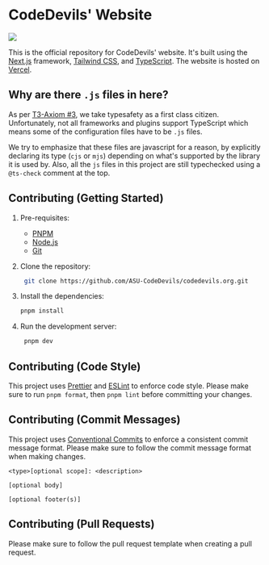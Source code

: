 # CodeDevils' Website

![](https://codedevils.org/og.png)

This is the official repository for CodeDevils' website. It's built using the [Next.js](https://nextjs.org) framework, [Tailwind CSS](https://tailwindcss.com/), and [TypeScript](https://www.typescriptlang.org/). The website is hosted on [Vercel](https://vercel.com).

## Why are there `.js` files in here?

As per [T3-Axiom #3](https://github.com/t3-oss/create-t3-app/tree/next#3-typesafety-isnt-optional), we take typesafety as a first class citizen. Unfortunately, not all frameworks and plugins support TypeScript which means some of the configuration files have to be `.js` files.

We try to emphasize that these files are javascript for a reason, by explicitly declaring its type (`cjs` or `mjs`) depending on what's supported by the library it is used by. Also, all the `js` files in this project are still typechecked using a `@ts-check` comment at the top.

## Contributing (Getting Started)

1. Pre-requisites:

   - [PNPM](https://pnpm.io/installation)
   - [Node.js](https://nodejs.org/en/download/)
   - [Git](https://git-scm.com/downloads)

2. Clone the repository:
   ```sh
    git clone https://github.com/ASU-CodeDevils/codedevils.org.git
   ```
3. Install the dependencies:
   ```sh
   pnpm install
   ```
4. Run the development server:
   ```sh
    pnpm dev
   ```

## Contributing (Code Style)

This project uses [Prettier](https://prettier.io/) and [ESLint](https://eslint.org/) to enforce code style. Please make sure to run `pnpm format`, then `pnpm lint` before committing your changes.

## Contributing (Commit Messages)

This project uses [Conventional Commits](https://www.conventionalcommits.org/en/v1.0.0/) to enforce a consistent commit message format. Please make sure to follow the commit message format when making changes.

```
<type>[optional scope]: <description>

[optional body]

[optional footer(s)]

```

## Contributing (Pull Requests)

Please make sure to follow the pull request template when creating a pull request.
